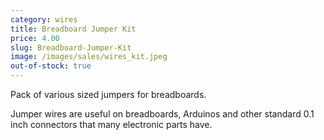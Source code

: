 ```yaml
---
category: wires
title: Breadboard Jumper Kit
price: 4.00
slug: Breadboard-Jumper-Kit
image: /images/sales/wires_kit.jpeg
out-of-stock: true
---
```

Pack of various sized jumpers for breadboards.

Jumper wires are useful on breadboards, Arduinos and other standard 0.1 inch connectors that many electronic parts have.
